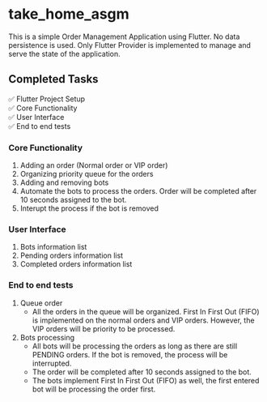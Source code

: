 # take_home_asgm
This is a simple Order Management Application using Flutter. No data persistence is used. Only Flutter Provider is  implemented to manage and serve the state of the application.

## Completed Tasks

✅ Flutter Project Setup  
✅ Core Functionality  
✅ User Interface  
✅ End to end tests


### Core Functionality
1. Adding an order (Normal order or VIP order)
2. Organizing priority queue for the orders
3. Adding and removing bots
4. Automate the bots to process the orders. Order will be completed after 10 seconds assigned to the bot.
5. Interupt the process if the bot is removed

### User Interface
1. Bots information list
2. Pending orders information list
3. Completed orders information list

### End to end tests
1. Queue order
    - All the orders in the queue will be organized. First In First Out (FIFO) is implemented on the normal orders and VIP orders. However, the VIP orders will be priority to be processed.
2.  Bots processing
    - All bots will be processing the orders as long as there are still PENDING orders. If the bot is removed, the process will be interrupted.
    - The order will be completed after 10 seconds assigned to the bot.
    - The bots implement First In First Out (FIFO) as well, the first entered bot will be processing the order first.